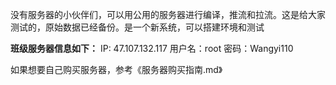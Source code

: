 没有服务器的小伙伴们，可以用公用的服务器进行编译，推流和拉流。这是给大家测试的，原始数据已经备份。是一个新系统，可以搭建环境和测试

**班级服务器信息如下：**
IP: 47.107.132.117
用户名：root
密码：Wangyi110


如果想要自己购买服务器，参考《服务器购买指南.md》